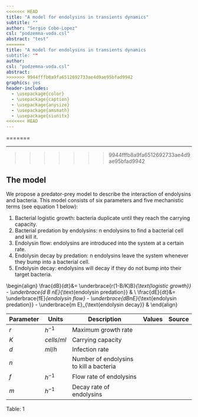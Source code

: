 ```yaml
---
<<<<<<< HEAD
title: "A model for endolysins in transients dynamics"
subtitle: ""
author: "Sergio Cobo-Lopez"
csl: "podzemna-voda.csl"
abstract: "test"
=======
title: "A model for endolysins in transients dynamics
subtitle: ""
author: 
csl: "podzemna-voda.csl"
abstract: 
>>>>>>> 9944fffb8a9fa6512692733ae4d9ae95bfad9942
graphics: yes
header-includes:
  - \usepackage{color}
  - \usepackage{caption}
  - \usepackage{anysize}
  - \usepackage{amsmath}
  - \usepackage{siunitx}
<<<<<<< HEAD
---
```


[comment]: <> (To compile this document with a bibliography: pandoc endolysins.md -o endolysins.pdf --bibliography ../references/References.bib)
=======

---

[comment]: <> (To compile this document with a bibliography: pandoc Dendolysins.md -o endolysins.pdf --bibliography ../references/References.bib)
>>>>>>> 9944fffb8a9fa6512692733ae4d9ae95bfad9942

## The model
We propose a predator-prey model to describe the interaction of endolysins and bacteria. This model consists of six parameters and five mechanistic terms (see equation 1 below):

1. Bacterial logistic growth: bacteria duplicate until they reach the carrying capacity.
2. Bacterial predation by endolysins: n endolysins to find a bacterial cell and kill it. 
3. Endolysin flow: endolysins are introduced into the system at a certain rate.
4. Endolysin decay by predation: n endolysins leave the system whenever they bump into a bacterial cell.
4. Endolysin decay: endolysins will decay if they do not bump into their target bacteria.


\begin{align}
\frac{dB}{dt}&= \underbrace{r(1-B/K)B}_{\text{logistic growth}} - \underbrace{d B nE}_{\text{endolysin predation}} & \\
\frac{dE}{dt}&= \underbrace{fE}_{endolysin flow} - \underbrace{dBnE}_{\text{endolysin predation}} - \underbrace{m E}_{\text{endolysin decay}} & 
\end{align}



| Parameter | Units|Description | Values | Source|
| ------- | --------|------------ | ------------------ | ---------------- | 
| $r$ |$h^{-1}$ | Maximum growth rate |  | |
| $K$ |$cells/ml$ | Carrying capacity   | | |
| $d$ |$ml/h$| Infection rate      | | |
| $n$| |Number of endolysins to kill a bacteria | | |
| $f$ |$h^{-1}$ | Flow rate of endolysins | | |
| $m$ |$h^{-1}$| Decay rate of endolysins | | |
Table: 1
